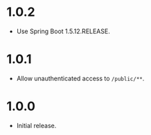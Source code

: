 1.0.2
===

* Use Spring Boot 1.5.12.RELEASE.

1.0.1
===

* Allow unauthenticated access to `/public/**`.

1.0.0
===

* Initial release.